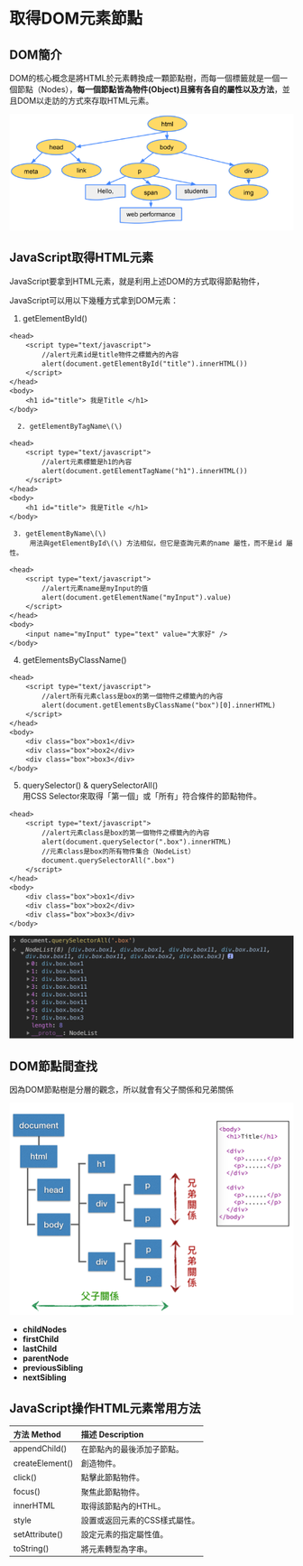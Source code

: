 # 取得DOM元素節點

## DOM簡介

DOM的核心概念是將HTML於元素轉換成一顆節點樹，而每一個標籤就是一個一個節點（Nodes），**每一個節點皆為物件\(Object\)且擁有各自的屬性以及方法**，並且DOM以走訪的方式來存取HTML元素。

![DOM&#x7BC0;&#x9EDE;&#x6A39;](../.gitbook/assets/image%20%285%29.png)

## JavaScript取得HTML元素

JavaScript要拿到HTML元素，就是利用上述DOM的方式取得節點物件，

JavaScript可以用以下幾種方式拿到DOM元素：

1. getElementById\(\)

```markup
<head>
    <script type="text/javascript">
        //alert元素id是title物件之標籤內的內容
        alert(document.getElementById("title").innerHTML())
    </script>
</head>
<body>
    <h1 id="title"> 我是Title </h1>
</body>
```

      2. getElementByTagName\(\)

```markup
<head>
    <script type="text/javascript">
        //alert元素標籤是h1的內容
        alert(document.getElementTagName("h1").innerHTML())
    </script>
</head>
<body>
    <h1 id="title"> 我是Title </h1>
</body>
```

     3. getElementByName\(\)  
         用法與getElementById\(\) 方法相似，但它是查詢元素的name 屬性，而不是id 屬性。

```markup
<head>
    <script type="text/javascript">
        //alert元素name是myInput的值
        alert(document.getElementName("myInput").value)
    </script>
</head>
<body>
    <input name="myInput" type="text" value="大家好" />
</body>
```

 4. getElementsByClassName\(\)

```markup
<head>
    <script type="text/javascript">
        //alert所有元素class是box的第一個物件之標籤內的內容
        alert(document.getElementsByClassName("box")[0].innerHTML)
    </script>
</head>
<body>
    <div class="box">box1</div>
    <div class="box">box2</div>
    <div class="box">box3</div>
</body>
```

 5. querySelector\(\) & querySelectorAll\(\)  
      用CSS Selector來取得「第一個」或「所有」符合條件的節點物件。

```markup
<head>
    <script type="text/javascript">
        //alert元素class是box的第一個物件之標籤內的內容
        alert(document.querySelector(".box").innerHTML)
        //元素class是box的所有物件集合（NodeList）
        document.querySelectorAll(".box")
    </script>
</head>
<body>
    <div class="box">box1</div>
    <div class="box">box2</div>
    <div class="box">box3</div>
</body>
```

![querySelectorAll\(\)&#x7D50;&#x679C;&#x793A;&#x7BC4;](../.gitbook/assets/image%20%282%29.png)

## DOM節點間查找

因為DOM節點樹是分層的觀念，所以就會有父子關係和兄弟關係

![](../.gitbook/assets/image.png)

* **childNodes**
* **firstChild**
* **lastChild**
* **parentNode**
* **previousSibling**
* **nextSibling**

## JavaScript操作HTML元素常用方法

| 方法 Method | 描述 Description |
| :--- | :--- |
| appendChild\(\) | 在節點內的最後添加子節點。 |
| createElement\(\) | 創造物件。 |
| click\(\) | 點擊此節點物件。 |
| focus\(\) | 聚焦此節點物件。 |
| innerHTML | 取得該節點內的HTHL。 |
| style | 設置或返回元素的CSS樣式屬性。 |
| setAttribute\(\) | 設定元素的指定屬性值。 |
| toString\(\) | 將元素轉型為字串。 |



